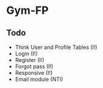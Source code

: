 # Gym-FP

## Todo

- Think User and Profile Tables (I!)
-   Login (I!)
-   Register (I!)
-   Forgot pass (I!)
- Responsive (I!)
- Email module (NTI)
